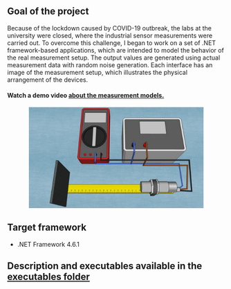 ## Goal of the project

Because of the lockdown caused by COVID-19 outbreak, the labs at the university were closed, where the industrial sensor measurements were carried out. To overcome this challenge, I began to work on a set of .NET framework-based applications, which are intended to model the behavior of the real measurement setup. The output values are generated using actual measurement data with random noise generation. Each interface has an image of the measurement setup, which illustrates the physical arrangement of the devices.

#### Watch a demo video [about the measurement models.](https://youtu.be/Uvth-PDN3w4)

<p align="center">
<img width=80% height=80% src="/resources/github-cover.jpg">
</p>

## Target framework
- .NET Framework 4.6.1



## Description and executables available in the [executables folder](https://github.com/zsoltmo/Measurement-Modeling/tree/master/executables)

 
